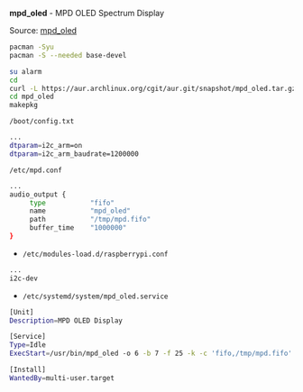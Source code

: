 **mpd_oled** - MPD OLED Spectrum Display

Source: [mpd_oled](https://github.com/antiprism/mpd_oled)
```sh
pacman -Syu
pacman -S --needed base-devel

su alarm
cd
curl -L https://aur.archlinux.org/cgit/aur.git/snapshot/mpd_oled.tar.gz | bsdtar xf -
cd mpd_oled
makepkg
```

`/boot/config.txt`
```sh
...
dtparam=i2c_arm=on
dtparam=i2c_arm_baudrate=1200000
```

`/etc/mpd.conf`
```sh
...
audio_output {
     type           "fifo"
     name           "mpd_oled"
     path           "/tmp/mpd.fifo"
     buffer_time    "1000000"
}
```

- `/etc/modules-load.d/raspberrypi.conf`
```sh
...
i2c-dev
```

- `/etc/systemd/system/mpd_oled.service`
```sh
[Unit]
Description=MPD OLED Display

[Service]
Type=Idle
ExecStart=/usr/bin/mpd_oled -o 6 -b 7 -f 25 -k -c 'fifo,/tmp/mpd.fifo'

[Install]
WantedBy=multi-user.target
```
